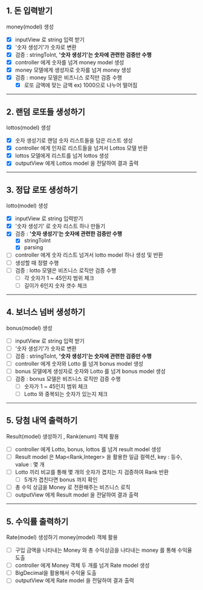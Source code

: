 ## 1. **돈 입력받기**
money(model) 생성
   
- [X] inputView 로 string 입력 받기
- [X] '숫자 생성기'가 숫자로 변환 
- [X] 검증 : stringToInt, **'숫자 생성기'는 숫자에 관련한 검증만 수행**
- [X] controller 에게 숫자를 넘겨 money model 생성
- [X] money 모델에게 생성자로 숫자를 넘겨 money 생성 
- [X] 검증 : money 모델은 비즈니스 로직만 검증 수행
  - [X] 로또 금액에 맞는 금액 ex) 1000으로 나누어 떨어짐
***
## 2. **랜덤 로또들 생성하기**
lottos(model) 생성
   
- [X] 숫자 생성기로 랜덤 숫자 리스트들을 담은 리스트 생성
- [X] controller 에게 인자로 리스트들을 넘겨서 Lottos 모델 반환
- [X] lottos 모델에게 리스트를 넘겨 lottos 생성
- [X] outputView 에게 Lottos model 을 전달하여 결과 출력
***
## 3. **정답 로또 생성하기**
lotto(model) 생성
   
- [X] inputView 로 string 입력받기
- [X] '숫자 생성기' 로 숫자 리스트 하나 만들기
- [X] 검증 : **'숫자 생성기'는 숫자에 관련한 검증만 수행**
  - [X] stringToInt
  - [X] parsing
- [ ] controller 에게 숫자 리스트 넘겨서 lotto model 하나 생성 및 반환
- [ ] 생성할 때 정렬 수행
- [ ] 검증 : lotto 모델은 비즈니스 로직만 검증 수행
  - [ ] 각 숫자가 1 ~ 45인지 범위 체크
  - [ ] 길이가 6인지 숫자 갯수 체크
***
## 4. **보너스 넘버 생성하기**
bonus(model) 생성
   
- [ ] inputView 로 string 입력 받기
- [ ] '숫자 생성기'가 숫자로 변환
- [ ] 검증 : stringToInt, **'숫자 생성기'는 숫자에 관련한 검증만 수행**
- [ ] controller 에게 숫자와 Lotto 를 넘겨 bonus model 생성
- [ ] bonus 모델에게 생성자로 숫자와 Lotto 를 넘겨 bonus model 생성
- [ ] 검증 : bonus 모델은 비즈니스 로직만 검증 수행
  - [ ] 숫자가 1 ~ 45인지 범위 체크
  - [ ] Lotto 와 중복되는 숫자가 있는지 체크
***
## 5. **당첨 내역 출력하기**
Result(model) 생성하기 ,
Rank(enum) 객체 활용

- [ ] controller 에게 Lotto, bonus, lottos 를 넘겨 result model 생성
- [ ] Result model 은 Map<Rank,Integer> 을 활용한 일급 컬렉션, key : 등수, value : 몇 개
- [ ] Lotto 끼리 비교를 통해 몇 개의 숫자가 겹치는 지 검증하여 Rank 반환
  - [ ] 5개가 겹친다면 bonus 까지 확인
- [ ] 총 수익 상금을 Money 로 전환해주는 비즈니스 로직
- [ ] outputView 에게 Result model 을 전달하여 결과 출력
***
## 5. **수익률 출력하기**
Rate(model) 생성하기
money(model) 객체 활용
  
- [ ] 구입 금액을 나타내는 Money 와 총 수익상금을 나타내는 money 를 통해 수익율 도출
- [ ] controller 에게 Money 객체 두 개를 넘겨 Rate model 생성
- [ ] BigDecimal을 활용해서 수익율 도출
- [ ] outputView 에게 Rate model 을 전달하여 결과 출력